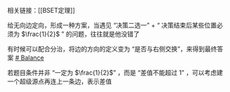 相关链接：[[BSET定理]]

给无向边定向，形成一种方案，当遇见 “决策二选一” + “ 决策结束后某些位置必须为 $\frac{1}{2}$ ” 的问题，往往就是他没错了

有时候可以配合分治，将边的方向的定义变为 “是否与右侧交换”，来得到最终答案 [# Balance](https://www.luogu.com.cn/problem/P9731)

若题目条件并非 “一定为 $\frac{1}{2}$” ，而是 “差值不能超过 1” ，可以考虑建一个超级源点再连上一条边，表示差值


